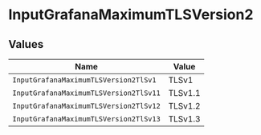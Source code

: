 # InputGrafanaMaximumTLSVersion2


## Values

| Name                                   | Value                                  |
| -------------------------------------- | -------------------------------------- |
| `InputGrafanaMaximumTLSVersion2TlSv1`  | TLSv1                                  |
| `InputGrafanaMaximumTLSVersion2TlSv11` | TLSv1.1                                |
| `InputGrafanaMaximumTLSVersion2TlSv12` | TLSv1.2                                |
| `InputGrafanaMaximumTLSVersion2TlSv13` | TLSv1.3                                |